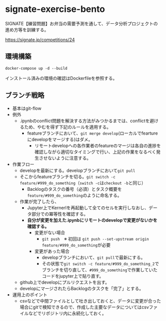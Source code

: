 # signate-exercise-bento
SIGNATE【練習問題】お弁当の需要予測を通して、データ分析プロジェクトの進め方等を訓練する。

https://signate.jp/competitions/24

## 環境構築

`docker-compose up -d --build`

インストール済みの環境の確認はDockerfileを参照する。

## ブランチ戦略
* 基本はgit-flow
* 例外
  * .ipynbのconflict問題を解決する方法がみつかるまでは、conflictを避けるため、やむを得ず下記のルールを適用する。
    * featureブランチにおいて、`git merge develop`(ローカルでfeartureにdevelopをマージする)はダメ。
      * リモートdevelopへの各作業者のfeatureのマージは各自の進捗を確認しながら適切なタイミングで行い、上記の作業をなるべく発生させないように注意する。
* 作業フロー
  * developを最新にする。developブランチにおいて`git pull`
  * そこからfeatureブランチを切る。`git switch -c feature/#999_do_something`（`switch -c`は`checkout -b`と同じ）
    * Backlogのタスクの番号（必須）とタスク概要を`feature/#999_do_something`のように命名する。
  * 作業が完了したら、
    * Jupyter上でKernerlを再起動して全てのセルを実行しなおし、データ部分での冪等性を確認する。
    * **自分が変更を加えた.ipynbにリモートのdevelopで変更がないかを確認する。**
      * 変更がない場合
        * `git push`　※ 初回は `git push --set-upstream origin feature/#999_do_something`が必要
      * 変更があった場合
        * developブランチにおいて、`git pull`で最新にする。
        * その状態で`git switch -c feature/#999_do_something_2`でブランチを切り直して、`#999_do_something`で作業していたコードをjupyter上で貼り直す。
  * github上でdevelopにプルリクエストを出す。
  * developにマージされたらBacklogのタスクを「完了」とする。
* 運用上のポイント
  * csvなどで中間ファイルとして吐き出しておくと、データに変更が合った場合にgitで検知できるので、作成した主要なデータについてはcsvファイルなどでリポジトリ内に永続化しておく。
